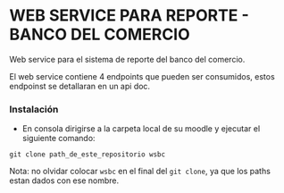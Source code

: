 # WEB SERVICE PARA REPORTE - BANCO DEL COMERCIO

Web service para el sistema de reporte del banco del comercio.

El web service contiene 4 endpoints que pueden ser consumidos, estos endpoinst se detallaran en un api doc.

### Instalación

- En consola dirigirse a la carpeta local de su moodle y ejecutar el siguiente comando:

``` git clone path_de_este_repositorio wsbc ```

Nota: no olvidar colocar ```wsbc``` en el final del ```git clone```, ya que los paths estan dados con ese nombre.